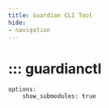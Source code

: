 ```yaml
---
title: Guardian CLI Tool
hide:
- navigation
---
```


<!-- markdownlint-disable MD022 -->
<!-- markdownlint-disable MD025 -->
# ::: guardianctl
    options:
        show_submodules: true

